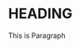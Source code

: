<!doctype html>
<html>
  <head>
    <title> page title </title>
  </head>
  <body>
    <h1> HEADING </h1>
    <p> This is Paragraph </P>
   </body>
 </html>
